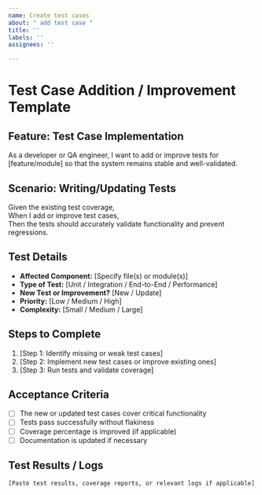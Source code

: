 ```yaml
---
name: Create test cases
about: " add test case "
title: ''
labels: ''
assignees: ''

---
```


# Test Case Addition / Improvement Template

## Feature: Test Case Implementation
As a developer or QA engineer, I want to add or improve tests for [feature/module] so that the system remains stable and well-validated.

## Scenario: Writing/Updating Tests
Given the existing test coverage,  
When I add or improve test cases,  
Then the tests should accurately validate functionality and prevent regressions.

## Test Details
- **Affected Component:** [Specify file(s) or module(s)]  
- **Type of Test:** [Unit / Integration / End-to-End / Performance]  
- **New Test or Improvement?** [New / Update]  
- **Priority:** [Low / Medium / High]  
- **Complexity:** [Small / Medium / Large]  

## Steps to Complete
1. [Step 1: Identify missing or weak test cases]  
2. [Step 2: Implement new test cases or improve existing ones]  
3. [Step 3: Run tests and validate coverage]  

## Acceptance Criteria
- [ ] The new or updated test cases cover critical functionality  
- [ ] Tests pass successfully without flakiness  
- [ ] Coverage percentage is improved (if applicable)  
- [ ] Documentation is updated if necessary  

## Test Results / Logs
```plaintext
[Paste test results, coverage reports, or relevant logs if applicable]

